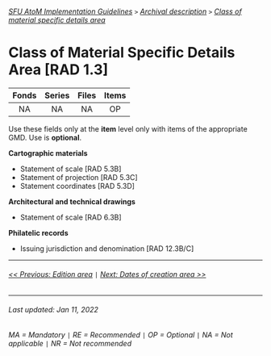 ###### [SFU AtoM Implementation Guidelines](../README.md) `>` [Archival description](overview.md) `>` [Class of material specific details area](overview.md#class-of-material-specific-details-area)

# Class of Material Specific Details Area [RAD 1.3]
| Fonds 	| Series 	| Files 	| Items 	|
|:-----:	|:------:	|:-----:	|:-----:	|
|   NA    |   NA    |   NA  	|   OP  	|

Use these fields only at the **item** level only with items of the appropriate GMD. Use is **optional**.

**Cartographic materials**
- Statement of scale [RAD 5.3B]
- Statement of projection [RAD 5.3C]
-	Statement coordinates [RAD 5.3D]

**Architectural and technical drawings**
- Statement of scale [RAD 6.3B]

**Philatelic records**
- Issuing jurisdiction and denomination [RAD 12.3B/C]

---
###### [<< Previous: Edition area](edition-area.md) `|` [Next: Dates of creation area >>](dates-of-creation-area.md)
---
###### Last updated: Jan 11, 2022
###### MA = Mandatory `|` RE = Recommended `|` OP = Optional `|` NA = Not applicable `|` NR = Not recommended
